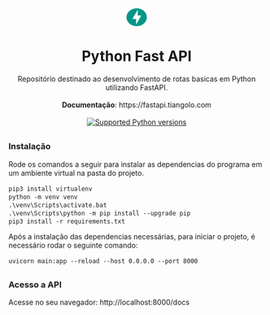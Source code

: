 <div align="center">
<a href="https://fastapi.tiangolo.com" target="_blank" rel="noreferrer"> <img src="https://raw.githubusercontent.com/devicons/devicon/master/icons/fastapi/fastapi-original.svg" alt="FastAPI" height="35" width="40"/> </a>

# Python Fast API 
</div>

<p align="center">
Repositório destinado ao desenvolvimento de rotas basicas em Python utilizando FastAPI. 
<br>
<br>
  <strong>Documentação</strong>: https://fastapi.tiangolo.com
<br>
<br>
<a href="https://pypi.org/project/fastapi" target="_blank">
    <img src="https://img.shields.io/pypi/pyversions/fastapi.svg?color=%2334D058" alt="Supported Python versions">
</a>
</p>

##
### Instalação

Rode os comandos a seguir para instalar as dependencias do programa em um ambiente virtual na pasta do projeto.

```
pip3 install virtualenv
python -m venv venv
.\venv\Scripts\activate.bat
.\venv\Scripts\python -m pip install --upgrade pip
pip3 install -r requirements.txt
```

Após a instalação das dependencias necessárias, para iniciar o projeto, é necessário rodar o seguinte comando:

```
uvicorn main:app --reload --host 0.0.0.0 --port 8000
```


##
### Acesso a API
Acesse no seu navegador: http://localhost:8000/docs
